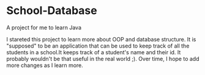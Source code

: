 # School-Database
A project for me to learn Java

I stareted this project to learn more about OOP and database structure. It is "supposed" to be an application that can be used to keep track of all the students in a school.It keeps track of a student's name and their id. It probably wouldn't be that useful in the real world ;). Over time, I hope to add more changes as I learn more.
